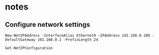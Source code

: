 # notes

## Configure network settings

```
New-NetIPAddress -InterfaceAlias Ethernet0 –IPAddress 192.168.0.100 -DefaultGateway 192.168.0.1 -PrefixLength 24
```

```
Get-NetIPConfiguration
```
